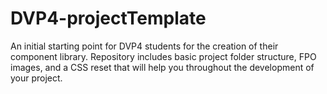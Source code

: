 # DVP4-projectTemplate
An initial starting point for DVP4 students for the creation of their component library. Repository includes basic project folder structure, FPO images, and a CSS reset that will help you throughout the development of your project.
